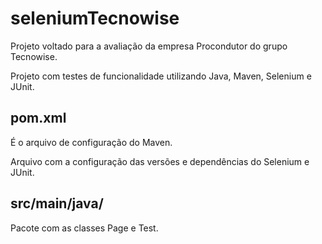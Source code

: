 # seleniumTecnowise

Projeto voltado para a avaliação da empresa Procondutor do grupo Tecnowise.

Projeto com testes de funcionalidade utilizando Java, Maven, Selenium e JUnit.

## pom.xml
É o arquivo de configuração do Maven.

Arquivo com a configuração das versões e dependências do Selenium e JUnit.

## src/main/java/
Pacote com as classes Page e Test.
